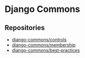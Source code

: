 # Django Commons

## Repositories

- [django-commons/controls](https://github.com/django-commons/controls)
- [django-commons/membership](https://github.com/django-commons/membership)
- [django-commons/best-practices](https://github.com/django-commons/best-practices)
